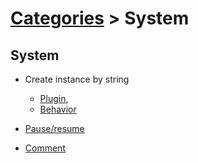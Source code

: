 # [Categories](categories.index.html) > System

## System

- Create instance by string
  - [Plugin](rex_nickname.html), 
  - [Behavior](rex_bnickname.html)


- [Pause/resume](rex_pause.html)
- [Comment](rex_comment.html)

